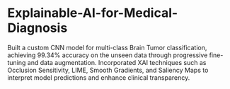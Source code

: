 # Explainable-AI-for-Medical-Diagnosis

Built a custom CNN model for multi-class Brain Tumor classification, achieving 99.34% accuracy on the unseen data through progressive fine-tuning and data augmentation.
Incorporated XAI techniques such as Occlusion Sensitivity, LIME, Smooth Gradients, and Saliency Maps to interpret model predictions and enhance clinical transparency.
